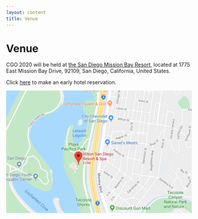 ```yaml
---
layout: content
title: Venue
---
```

# Venue
CGO 2020 will be held at [the San Diego Mission Bay Resort](https://www.sandiegohilton.com/), located at 1775 East Mission Bay Drive, 92109, San Diego, California, United States.

Click [here](https://gc.synxis.com/rez.aspx?Hotel=10372&Chain=11910&arrive=2/23/2020&depart=2/26/2020&adult=1&child=0&group=ACM220) to make an early hotel reservation.

![hotel](img/hotel.jpg)
